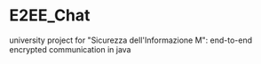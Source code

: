 # E2EE_Chat
university project for "Sicurezza dell'Informazione M": end-to-end encrypted communication in java
